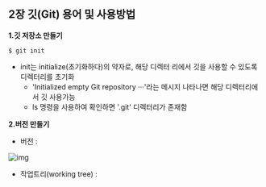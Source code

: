 
##  2장 깃(Git) 용어 및 사용방법
**1.깃 저장소 만들기**
```git
$ git init
```

* init는 initialize(초기화하다)의 약자로, 해당 디렉터 리에서 깃을 사용할 수 있도록 디렉터리를 초기화
  * 'Initialized empty Git repository ···'라는 메시지 나타나면 해당 디렉터리에서 깃 사용가능
  * ls 명령을 사용하여 확인하면 '.git' 디렉터리가 존재함
 
**2.버전 만들기**
* 버전 : 

![img](https://github.com/YouAndMeToo3323/TIL/assets/126636390/ba66b6cb-63d6-49d2-9f30-ed2ecb49e81b)

* 작업트리(working tree) : 










